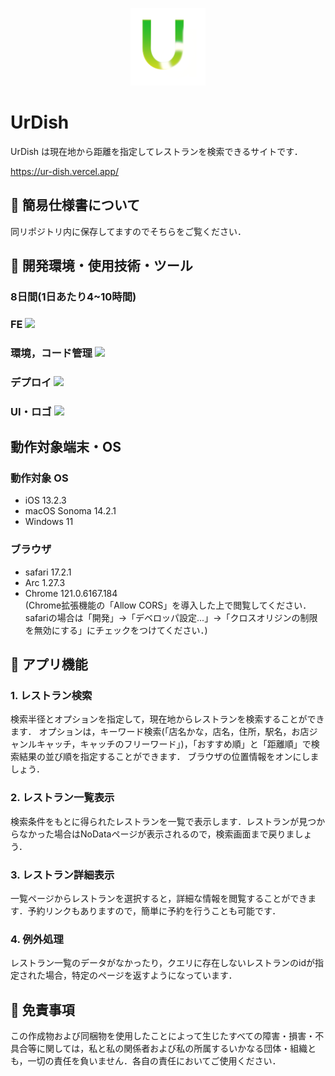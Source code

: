 <!-- This is a [Next.js](https://nextjs.org/) project bootstrapped with [`create-next-app`](https://github.com/vercel/next.js/tree/canary/packages/create-next-app).

## Getting Started

First, run the development server:

```bash
npm run dev
# or
yarn dev
# or
pnpm dev
# or
bun dev
```

Open [http://localhost:3000](http://localhost:3000) with your browser to see the result.

You can start editing the page by modifying `app/page.tsx`. The page auto-updates as you edit the file.

This project uses [`next/font`](https://nextjs.org/docs/basic-features/font-optimization) to automatically optimize and load Inter, a custom Google Font.

## Learn More

To learn more about Next.js, take a look at the following resources:

- [Next.js Documentation](https://nextjs.org/docs) - learn about Next.js features and API.
- [Learn Next.js](https://nextjs.org/learn) - an interactive Next.js tutorial.

You can check out [the Next.js GitHub repository](https://github.com/vercel/next.js/) - your feedback and contributions are welcome!

## Deploy on Vercel

The easiest way to deploy your Next.js app is to use the [Vercel Platform](https://vercel.com/new?utm_medium=default-template&filter=next.js&utm_source=create-next-app&utm_campaign=create-next-app-readme) from the creators of Next.js.

Check out our [Next.js deployment documentation](https://nextjs.org/docs/deployment) for more details.

# UrDish -->

<p align="center">
<img width="120" src="public/UrDish.png">
</p>

# UrDish

UrDish は現在地から距離を指定してレストランを検索できるサイトです．

https://ur-dish.vercel.app/  

## 🥗 簡易仕様書について

同リポジトリ内に保存してますのでそちらをご覧ください．

## 🥗 開発環境・使用技術・ツール

<H3>8日間(1日あたり4~10時間)</H3>

<H3>FE
<a href="https://skillicons.dev">
   <img src="https://skillicons.dev/icons?i=typescript,nextjs,tailwind"/>
</a>
<h3>環境，コード管理
<a href="https://skillicons.dev">
   <img src="https://skillicons.dev/icons?i=docker,github,git,vscode"/>
</a>
<h3>デプロイ
<a href="https://skillicons.dev">
   <img src="https://skillicons.dev/icons?i=vercel"/>
</a>
<h3>UI・ロゴ
<a href="https://skillicons.dev">
   <img src="https://skillicons.dev/icons?i=blender,figma,photoshop"/>
</a>

## 動作対象端末・OS

### 動作対象 OS

- iOS 13.2.3
- macOS Sonoma 14.2.1
- Windows 11

### ブラウザ

- safari 17.2.1
- Arc 1.27.3
- Chrome 121.0.6167.184  
(Chrome拡張機能の「Allow CORS」を導入した上で閲覧してください．safariの場合は「開発」->「デベロッパ設定...」->「クロスオリジンの制限を無効にする」にチェックをつけてください．)

## 🥗 アプリ機能

### 1. レストラン検索

検索半径とオプションを指定して，現在地からレストランを検索することができます． 
オプションは，キーワード検索(「店名かな，店名，住所，駅名，お店ジャンルキャッチ，キャッチのフリーワード」)，「おすすめ順」と「距離順」で検索結果の並び順を指定することができます．
ブラウザの位置情報をオンにしましょう．

### 2. レストラン一覧表示

検索条件をもとに得られたレストランを一覧で表示します．レストランが見つからなかった場合はNoDataページが表示されるので，検索画面まで戻りましょう．

### 3. レストラン詳細表示

一覧ページからレストランを選択すると，詳細な情報を閲覧することができます．予約リンクもありますので，簡単に予約を行うことも可能です．

### 4. 例外処理

レストラン一覧のデータがなかったり，クエリに存在しないレストランのidが指定された場合，特定のページを返すようになっています．

## 🥗 免責事項

この作成物および同梱物を使用したことによって生じたすべての障害・損害・不具合等に関しては，私と私の関係者および私の所属するいかなる団体・組織とも，一切の責任を負いません．各自の責任においてご使用ください．
